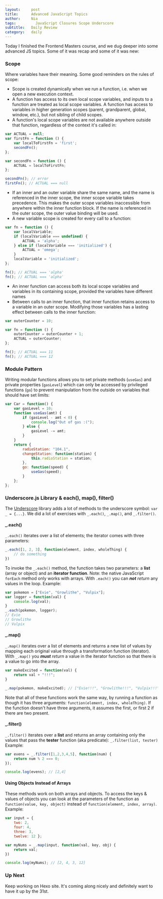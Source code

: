 ```yaml
---
layout:     post
title:      Advanced JavaScript Topics
author:     Nia
tags: 		  JavaScript Closures Scope Underscore
subtitle:  	Daily Review
category:   daily
---
```


Today I finished the Frontend Masters course, and we dug deeper into some advanced JS topics. Some of it was recap and some of it was new:

### Scope

Where variables have their meaning. Some good reminders on the rules of scope:
* Scope is created dynamically when we run a function, i.e. when we open a new execution context.
* A function has access to its own local scope variables, and inputs to a function are treated as local scope variables. A function has access to variables in higher generation scopes (parent, grandparent, global, window, etc.), but not sibling of child scopes.
* A function's local scope variables are not available anywhere outside that function, regardless of the context it's called in:

```javascript
var ACTUAL = null;
var firstFn = function () {
	var localToFirstFn = 'first';
	secondFn();
};

var secondFn = function () {
	ACTUAL = localToFirstFn;
};

secondFn(); // error
firstFn(); // ACTUAL === null
```

* If an inner and an outer variable share the same name, and the name is referenced in the inner scope, the inner scope variable takes precedence. This makes the outer scope variables inaccessible from anywhere within the inner function block. If the name is referenced in the outer scope, the outer value binding will be used.
* A new variable scope is created for every call to a function:

```javascript
var fn = function () {
	var localVariable;
	if (localVariable === undefined) {
		ACTUAL = 'alpha';
	} else if (localVariable === 'initialized') {
		ACTUAL = 'omega';
	}
	localVariable = 'initialized';
};

fn(); // ACTUAL === 'alpha'
fn(); // ACTUAL === 'alpha'
```

* An inner function can access both its local scope variables and variables in its containing scope, provided the variables have different names
* Between calls to an inner function, that inner function retains access to a variable in an outer scope. Modifying those variables has a lasting effect between calls to the inner function:

```javascript
var outerCounter = 10;

var fn = function () {
	outerCounter = outerCounter + 1;
	ACTUAL = outerCounter;
};

fn(); // ACTUAL === 11
fn(); // ACTUAL === 12
```


### Module Pattern

Writing modular functions allows you to set private methods (`useGas`) and private properties (`gasLevel`) which can only be accessed by privileged functions (`go`) to prevent manipulation from the outside on variables that should have set limits:

```javascript
var Car = function() {
	var gasLevel = 10;
	function useGas(amt) {
		if (gasLevel - amt < 0) {
			console.log("Out of gas :(");
		} else {
			gasLevel -= amt;
		}
	}
	return {
		radioStation: "104.1",
		changeStation: function(station) {
			this.radioStation = station;
		},
		go: function(speed) {
			useGas(speed);
		}
	};
};
```


### Underscore.js Library & each(), map(), filter()

The [Underscore](http://underscorejs.org/) library adds a lot of methods to the underscore symbol: `var _ = {...}`. We did a lot of exercises with `_.each()`, `_.map()`, and `_.filter()`.

#### _.each()
`_.each()` iterates over a list of elements; the iterator comes with three parameters:

```javascript
_.each([1, 2, 3], function(element, index, wholeThing) {
	// do something
})
```

To invoke the `_.each()` method, the function takes two parameters: a **list** (array or object) and an **iterator function**. Note: the native JavaScript `forEach` method only works with arrays. With `.each()` you can ***not*** *return* any values in the loop. Example:

```javascript
var pokemon = ["Evie", "Growlithe", "Vulpix"];
var logger = function(val) {
	console.log(val);
}
_.each(pokemon, logger);
// Evie
// Growlithe
// Vulpix
```

#### _.map()
`_.map()` iterates over a list of elements and returns a new list of values by mapping each original value through a transformation function (iterator). With `_.map()` you ***must*** *return* a value in the iterator function so that there is a value to go into the array.

```javascript
var makeExcited = function(val) {
	return val + "!!!";
}

_.map(pokemon, makeExcited); // ["Evie!!!", "Growlithe!!!", "Vulpix!!!"]
```

Note that all of these functions work the same way, by running a function as though it has three arguments: `function(element, index, wholeThing)`. If the function doesn't have three arguments, it assumes the first, or first 2 if there are two present.

#### _.filter()
`_.filter()` iterates over a **list** and returns an array containing only the values that pass the **tester** function (aka predicate): `_.filter(list, tester)` Example:

```javascript
var evens = _.filter([1,2,3,4,5], function(num) {
	return num % 2 === 0;
});

console.log(evens); // [2,4]
```

#### Using Objects Instead of Arrays

These methods work on both arrays and objects. To access the keys & values of objects you can look at the parameters of the function as `function(value, key, object)` instead of `function(element, index, array)`. Example:

```javascript
var input = {
	two: 2, 
	four: 4, 
	three: 3, 
	twelve: 12 };

var myNums = _.map(input, function(val, key, obj) {
	return val;
})

console.log(myNums); // [2, 4, 3, 12]
```


### Up Next

Keep working on Hexo site. It's coming along nicely and definitely want to have it up by the 31st.